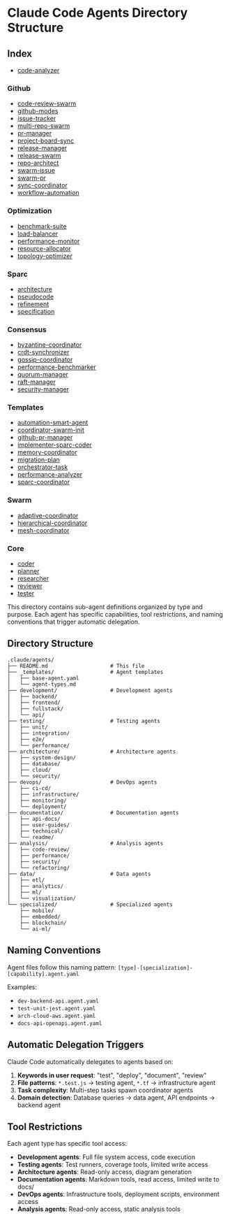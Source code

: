 # Claude Code Agents Directory Structure

## Index

- [code-analyzer](analysis/code-analyzer.md)

### Github

- [code-review-swarm](github/code-review-swarm.md)
- [github-modes](github/github-modes.md)
- [issue-tracker](github/issue-tracker.md)
- [multi-repo-swarm](github/multi-repo-swarm.md)
- [pr-manager](github/pr-manager.md)
- [project-board-sync](github/project-board-sync.md)
- [release-manager](github/release-manager.md)
- [release-swarm](github/release-swarm.md)
- [repo-architect](github/repo-architect.md)
- [swarm-issue](github/swarm-issue.md)
- [swarm-pr](github/swarm-pr.md)
- [sync-coordinator](github/sync-coordinator.md)
- [workflow-automation](github/workflow-automation.md)

### Optimization

- [benchmark-suite](optimization/benchmark-suite.md)
- [load-balancer](optimization/load-balancer.md)
- [performance-monitor](optimization/performance-monitor.md)
- [resource-allocator](optimization/resource-allocator.md)
- [topology-optimizer](optimization/topology-optimizer.md)

### Sparc

- [architecture](sparc/architecture.md)
- [pseudocode](sparc/pseudocode.md)
- [refinement](sparc/refinement.md)
- [specification](sparc/specification.md)

### Consensus

- [byzantine-coordinator](consensus/byzantine-coordinator.md)
- [crdt-synchronizer](consensus/crdt-synchronizer.md)
- [gossip-coordinator](consensus/gossip-coordinator.md)
- [performance-benchmarker](consensus/performance-benchmarker.md)
- [quorum-manager](consensus/quorum-manager.md)
- [raft-manager](consensus/raft-manager.md)
- [security-manager](consensus/security-manager.md)

### Templates

- [automation-smart-agent](templates/automation-smart-agent.md)
- [coordinator-swarm-init](templates/coordinator-swarm-init.md)
- [github-pr-manager](templates/github-pr-manager.md)
- [implementer-sparc-coder](templates/implementer-sparc-coder.md)
- [memory-coordinator](templates/memory-coordinator.md)
- [migration-plan](templates/migration-plan.md)
- [orchestrator-task](templates/orchestrator-task.md)
- [performance-analyzer](templates/performance-analyzer.md)
- [sparc-coordinator](templates/sparc-coordinator.md)

### Swarm

- [adaptive-coordinator](swarm/adaptive-coordinator.md)
- [hierarchical-coordinator](swarm/hierarchical-coordinator.md)
- [mesh-coordinator](swarm/mesh-coordinator.md)

### Core

- [coder](core/coder.md)
- [planner](core/planner.md)
- [researcher](core/researcher.md)
- [reviewer](core/reviewer.md)
- [tester](core/tester.md)

This directory contains sub-agent definitions organized by type and purpose. Each agent has specific capabilities, tool restrictions, and naming conventions that trigger automatic delegation.

## Directory Structure

```
.claude/agents/
├── README.md                    # This file
├── _templates/                  # Agent templates
│   ├── base-agent.yaml
│   └── agent-types.md
├── development/                 # Development agents
│   ├── backend/
│   ├── frontend/
│   ├── fullstack/
│   └── api/
├── testing/                     # Testing agents
│   ├── unit/
│   ├── integration/
│   ├── e2e/
│   └── performance/
├── architecture/                # Architecture agents
│   ├── system-design/
│   ├── database/
│   ├── cloud/
│   └── security/
├── devops/                      # DevOps agents
│   ├── ci-cd/
│   ├── infrastructure/
│   ├── monitoring/
│   └── deployment/
├── documentation/               # Documentation agents
│   ├── api-docs/
│   ├── user-guides/
│   ├── technical/
│   └── readme/
├── analysis/                    # Analysis agents
│   ├── code-review/
│   ├── performance/
│   ├── security/
│   └── refactoring/
├── data/                        # Data agents
│   ├── etl/
│   ├── analytics/
│   ├── ml/
│   └── visualization/
└── specialized/                 # Specialized agents
    ├── mobile/
    ├── embedded/
    ├── blockchain/
    └── ai-ml/
```

## Naming Conventions

Agent files follow this naming pattern:
`[type]-[specialization]-[capability].agent.yaml`

Examples:

- `dev-backend-api.agent.yaml`
- `test-unit-jest.agent.yaml`
- `arch-cloud-aws.agent.yaml`
- `docs-api-openapi.agent.yaml`

## Automatic Delegation Triggers

Claude Code automatically delegates to agents based on:

1. **Keywords in user request**: "test", "deploy", "document", "review"
2. **File patterns**: `*.test.js` → testing agent, `*.tf` → infrastructure agent
3. **Task complexity**: Multi-step tasks spawn coordinator agents
4. **Domain detection**: Database queries → data agent, API endpoints → backend agent

## Tool Restrictions

Each agent type has specific tool access:

- **Development agents**: Full file system access, code execution
- **Testing agents**: Test runners, coverage tools, limited write access
- **Architecture agents**: Read-only access, diagram generation
- **Documentation agents**: Markdown tools, read access, limited write to docs/
- **DevOps agents**: Infrastructure tools, deployment scripts, environment access
- **Analysis agents**: Read-only access, static analysis tools
